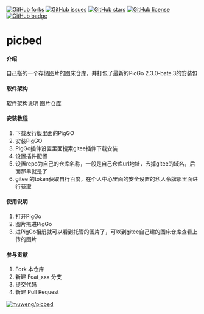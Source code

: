 [![GitHub forks](https://img.shields.io/github/forks/chengweng/picbed?logo=github)](https://github.com/chengweng/picbed/network)
[![GitHub issues](https://img.shields.io/github/issues/chengweng/picbed?logo=github)](https://github.com/chengweng/picbed/issues)
[![GitHub stars](https://img.shields.io/github/stars/chengweng/picbed?logo=github)](https://github.com/chengweng/picbed/stargazers)
[![GitHub license](https://img.shields.io/github/license/chengweng/picbed?logo=apache)](https://github.com/chengweng/picbed/blob/master/LICENSE)
[![GitHub badge](https://img.shields.io/badge/muweng-world-%23666)]()

# picbed                                                                                                            

#### 介绍
自己搭的一个存储图片的图床仓库，并打包了最新的PicGo 2.3.0-bate.3的安装包

#### 软件架构
软件架构说明
图片仓库


#### 安装教程

1.  下载发行版里面的PigGO
2.  安装PigGO
3.  PigGo插件设置里面搜索gitee插件下载安装
4.  设置插件配置
5.  设置repo为自己的仓库名称，一般是自己仓库url地址，去掉gitee的域名，后面那串就是了
6.  gitee 的token获取自行百度，在个人中心里面的安全设置的私人令牌那里面进行获取

#### 使用说明

1.  打开PigGo
2.  图片拖进PigGo
3.  进PigGo相册就可以看到托管的图片了，可以到gitee自己建的图床仓库查看上传的图片

#### 参与贡献

1.  Fork 本仓库
2.  新建 Feat_xxx 分支
3.  提交代码
4.  新建 Pull Request



[![muweng/picbed](https://gitee.com/muwengKing/picbed/widgets/widget_card.svg?colors=101112,ede6ed,dbd8db,a7c6db,000000,997799)](https://gitee.com/muwengKing/picbed) 

